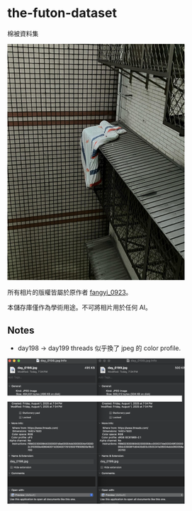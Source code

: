 # the-futon-dataset

棉被資料集

<img src="data/day_0001.jpg" width="400" alt="day1">

所有相片的版權皆屬於原作者 [fangyi_0923](https://www.threads.com/@fangyi_0923)。

本儲存庫僅作為學術用途。不可將相片用於任何 AI。

## Notes
* day198 -> day199 threads 似乎換了 jpeg 的 color profile.
<img src="notes/diff_198_199.png" width="400" alt="day 198 199 diff">
